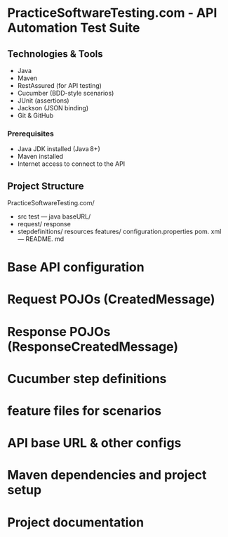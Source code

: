 #  PracticeSoftwareTesting.com - API Automation Test Suite

##  Technologies & Tools

- Java
- Maven
- RestAssured (for API testing)
- Cucumber (BDD-style scenarios)
- JUnit (assertions)
- Jackson (JSON binding)
- Git & GitHub

###  Prerequisites

- Java JDK installed (Java 8+)
- Maven installed
- Internet access to connect to the API

## Project Structure

PracticeSoftwareTesting.com/
- src
test
— java
baseURL/
- request/ response
- stepdefinitions/ resources
features/
configuration.properties
pom. xml
— README. md
# Base API configuration
# Request POJOs (CreatedMessage)
# Response POJOs (ResponseCreatedMessage)
# Cucumber step definitions
# feature files for scenarios
# API base URL & other configs
# Maven dependencies and project setup
# Project documentation
